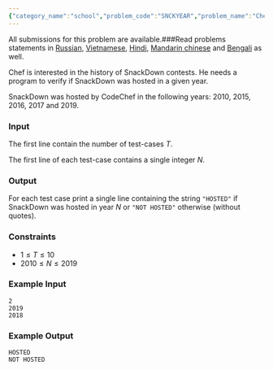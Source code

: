 ```yaml
---
{"category_name":"school","problem_code":"SNCKYEAR","problem_name":"Chef and SnackDown","languages_supported":{"0":"C","1":"CPP14","2":"JAVA","3":"PYTH","4":"PYTH 3.6","5":"PYPY","6":"CS2","7":"PAS fpc","8":"PAS gpc","9":"RUBY","10":"PHP","11":"GO","12":"NODEJS","13":"HASK","14":"rust","15":"SCALA","16":"swift","17":"D","18":"PERL","19":"FORT","20":"WSPC","21":"ADA","22":"CAML","23":"ICK","24":"BF","25":"ASM","26":"CLPS","27":"PRLG","28":"ICON","29":"SCM qobi","30":"PIKE","31":"ST","32":"NICE","33":"LUA","34":"BASH","35":"NEM","36":"LISP sbcl","37":"LISP clisp","38":"SCM guile","39":"JS","40":"ERL","41":"TCL","42":"kotlin","43":"PERL6","44":"TEXT","45":"SCM chicken","46":"PYP3","47":"CLOJ","48":"COB","49":"FS"},"max_timelimit":0.5,"source_sizelimit":50000,"problem_author":"mgch","problem_tester":null,"date_added":"11-10-2018","tags":{"0":"ad","1":"cakewalk","2":"mgch","3":"snck1b19","4":"snckyear","5":"taran_1407"},"editorial_url":"https://discuss.codechef.com/problems/SNCKYEAR","time":{"view_start_date":1540827000,"submit_start_date":1540827000,"visible_start_date":1540827000,"end_date":1735669800},"is_direct_submittable":false,"layout":"problem"}
---
```

<span class="solution-visible-txt">All submissions for this problem are available.</span>###Read problems statements in [Russian](http://www.codechef.com/download/translated/S191BTST/russian/SNCKYEAR.pdf), [Vietnamese](http://www.codechef.com/download/translated/S191BTST/vietnamese/SNCKYEAR.pdf), [Hindi](http://www.codechef.com/download/translated/S191BTST/hindi/SNCKYEAR.pdf), [Mandarin chinese](http://www.codechef.com/download/translated/S191BTST/mandarin/SNCKYEAR.pdf) and [Bengali](http://www.codechef.com/download/translated/S191BTST/bengali/SNCKYEAR.pdf) as well.

Chef is interested in the history of SnackDown contests. He needs a program to verify if SnackDown was hosted in a given year.

SnackDown was hosted by CodeChef in the following years: 2010, 2015, 2016, 2017 and 2019.

### Input
The first line contain the number of test-cases $T$.

The first line of each test-case contains a single integer $N$.

### Output
For each test case print a single line containing the string `"HOSTED"` if SnackDown was hosted in year $N$ or `"NOT HOSTED"` otherwise (without quotes).

### Constraints 
- $1 \le T \le 10$
- $2010 \le N \le 2019$

### Example Input
```
2
2019
2018
```

### Example Output
```
HOSTED
NOT HOSTED
```
